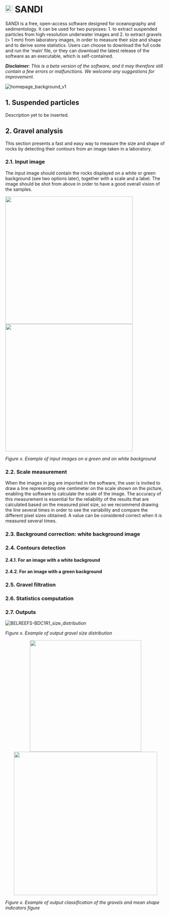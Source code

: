 # <img src="https://github.com/user-attachments/assets/b1fa9c0e-d914-40fc-b6b8-83716b975e52" width="23">  SANDI     
SANDI is a free, open-access software designed for oceanography and sedimentology. It can be used for two purposes: 1. to extract suspended particles from high-resolution underwater images and 2. to extract gravels (> 1 mm) from laboratory images, in order to measure their size and shape and to derive some statistics. Users can choose to download the full code and run the ‘main’ file, or they can download the latest release of the software as an executable, which is self-contained.

***Disclaimer**: This is a beta version of the software, and it may therefore still contain a few errors or malfunctions. We welcome any suggestions for improvement.*

![homepage_background_v1](https://github.com/user-attachments/assets/1c7aabdf-8501-4a01-b93b-96be074683d1)

## 1. Suspended particles
Description yet to be inserted.

## 2. Gravel analysis
This section presents a fast and easy way to measure the size and shape of rocks by detecting their contours from an image taken in a laboratory. 

### 2.1. Input image
The input image should contain the rocks displayed on a white or green background (see two options later), together with a scale and a label. The image should be shot from above in order to have a good overall vision of the samples.

<img src="https://github.com/user-attachments/assets/cbef9ba1-d010-4da7-aac0-781acc2a9078" width="400"><img src="https://github.com/user-attachments/assets/ea9aa287-a6cc-4d44-8f1a-4f3bdb5fed84" width="400">

*Figure x. Example of input images on a green and on white background*

### 2.2. Scale measurement
When the images in jpg are imported in the software, the user is invited to draw a line representing one centimeter on the scale shown on the picture, enabling the software to calculate the scale of the image. The accuracy of this measurement is essential for the reliability of the results that are calculated based on the measured pixel size, so we recommend drawing the line several times in order to see the variability and compare the different pixel sizes obtained. A value can be considered correct when it is measured several times.

### 2.3. Background correction: white background image

### 2.4. Contours detection
#### 2.4.1. For an image with a white background
#### 2.4.2. For an image with a green background

### 2.5. Gravel filtration
### 2.6. Statistics computation
### 2.7. Outputs
![BELREEFS-BDC1R1_size_distribution](https://github.com/user-attachments/assets/819ddeaa-168d-446d-a835-012eb69935df)

*Figure x. Example of output gravel size distribution*

<div align="center">
  <img src="https://github.com/user-attachments/assets/dbc545f0-8693-451b-b8a4-d7b2e8741821" width="350"><img src="https://github.com/user-attachments/assets/0f187742-e9ff-4440-8dff-cadd8c3ed752" width="450">
</div>

*Figure x. Example of output classification of the gravels and mean shape indicators figure*

